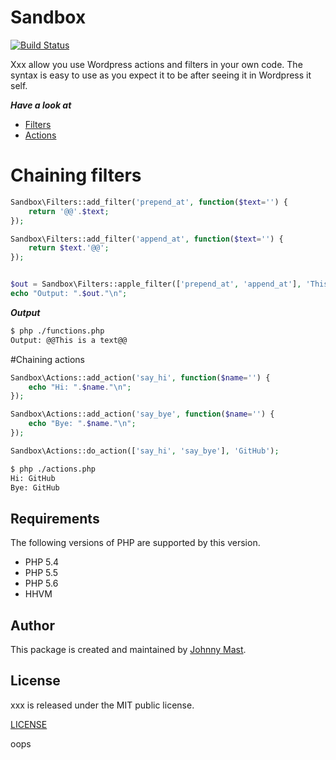 # Sandbox
[![Build Status](https://travis-ci.org/johnnymast/Sandbox.svg?branch=master)](https://travis-ci.org/johnnymast/Sandbox)

Xxx allow you use Wordpress actions and filters in your own code. The syntax is easy to use as you expect it to be after seeing it in Wordpress it self.

***Have a look at***
* [Filters](FILTERS.md)
* [Actions](ACTIONS.md)

# Chaining filters

```php
Sandbox\Filters::add_filter('prepend_at', function($text='') {
    return '@@'.$text;
});

Sandbox\Filters::add_filter('append_at', function($text='') {
    return $text.'@@';
});


$out = Sandbox\Filters::apple_filter(['prepend_at', 'append_at'], 'This is a text');
echo "Output: ".$out."\n";
```

***Output***

```bash
$ php ./functions.php
Output: @@This is a text@@

```

#Chaining actions

```php
Sandbox\Actions::add_action('say_hi', function($name='') {
    echo "Hi: ".$name."\n";
});

Sandbox\Actions::add_action('say_bye', function($name='') {
    echo "Bye: ".$name."\n";
});

Sandbox\Actions::do_action(['say_hi', 'say_bye'], 'GitHub');
```

```bash
$ php ./actions.php
Hi: GitHub
Bye: GitHub
```

## Requirements

The following versions of PHP are supported by this version.

+ PHP 5.4
+ PHP 5.5
+ PHP 5.6
+ HHVM

## Author

This package is created and maintained by [Johnny Mast](https://github.com/johnnymast).

## License

xxx is released under the MIT public license.

[LICENSE](LICENSE.md)

oops